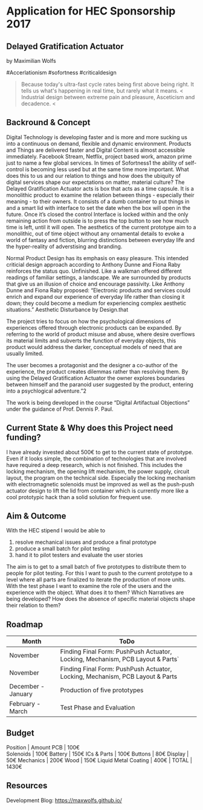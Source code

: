 # Application for HEC Sponsorship 2017

## Delayed Gratification Actuator 

by Maximilian Wolfs

#Accerlationism #sofortness #criticaldesign

> Because today's ultra-fast cycle rates being first above being right. 
It tells us what's happening in real time, but rarely what it means. <
> Industrial design between extreme pain and pleasure, Asceticism and decadence. <

## Backround & Concept

Digital Technology is developing faster and is more and more sucking us into a continuous on demand, flexible and dynamic 
environment. Products and Things are delivered faster and Digital Content is almost accessible immediately. 
Facebook Stream, Netflix, project based work, amazon prime just to name a few global services. 
In times of Sofortness1 the ability of self-control is becoming less used but at the same time more important. 
What does this to us and our relation to things and how does the ubiquity of digital services shape our expectations on 
matter, material culture? The Delayed Gratification Actuator acts is box that acts as a time capsule. 
It is a monolithic product to examine the relation between things - especially their meaning - to their owners. 
It consists of a dumb container to put things in and a smart lid with interface to set the date when the box will 
open in the future. Once it’s closed the control Interface is locked within and the only remaining action from outside 
is to press the top button to see how much time is left, until it will open. The aesthetics of the current prototype aim 
to a monolithic, out of time object without any ornamental details to evoke a world of fantasy and fiction, 
blurring distinctions between everyday life and the hyper-reality of adverstising and branding.

Normal Product Design has its emphasis on easy pleasure. 
This intended criticial design approach according to Anthony Dunne and Fiona Raby reinforces the status quo. 
Unfinished. Like a walkman offered different readings of familiar settings, a landscape. We are surrounded by products 
that give us an illusion of choice and encourage passivity. Like Anthony Dunne and Fiona Raby proposed: 
“Electronic products and services could enrich and expand our experience of everyday life rather than closing it down; 
they could become a medium for experiencing complex aesthetic situations.” Aesthetic Disturbance by Design.that

The project tries to focus on how the psychological dimensions of experiences offered through electronic products 
can be expanded. By referring to the world of product misuse and abuse, where desire overflows its material limits 
and subverts the function of everyday objects, this product would address the darker, conceptual models of need that 
are usually limited.

The user becomes a protagonist and the designer a co-author of the experience, the product creates dilemmas rather 
than resolving them. By using the Delayed Gratification Actuator the owner explores boundaries between himself and the 
paranoid user suggested by the product, entering into a psychlogical adventure.”2

The work is being developed in the course “Digital Artifactual Objections” under the guidance of Prof. Dennis P. Paul. 

## Current State & Why does this Project need funding?

I have already invested about 500€ to get to the current state of prototype. 
Even if it looks simple, the combination of technologies that are involved have required a deep research, 
which is not finished. This includes the locking mechanism, the opening lift mechanism, the power supply, 
circuit layout, the program on the technical side. Especially the locking mechanism with electromagnetic 
solenoids must be improved as well as the push-push actuator design to lift the lid from container which 
is currently more like a cool prototypic hack than a solid solution for frequent use. 

## Aim & Outcome

With the HEC stipend I would be able to

1. resolve mechanical issues and produce a final prototype 
2. produce a small batch for pilot testing 
3. hand it to pilot testers and evaluate the user stories

The aim is to get to a small batch of five prototypes to distribute them to people for pilot testing. 
For this I want to push to the current prototype to a level where all parts are finalized to iterate the 
production of more units. With the test phase I want to examine the role of the users and the experience with the object. What does it to them? Which Narratives are being developed? How does the absence of specific material objects shape their relation to them? 

## Roadmap

Month | ToDo 
--- | ---
November | Finding Final Form: PushPush Actuator, Locking, Mechanism, PCB Layout & Parts`
November | Finding Final Form: PushPush Actuator, Locking, Mechanism, PCB Layout & Parts
December - January |Production of five prototypes
February - March | Test Phase and Evaluation	

## Budget

Position | Amount
PCB | 100€	
Solenoids | 100€
Battery | 150€
ICs & Parts | 100€
Buttons | 80€
Display | 50€
Mechanics | 200€
Wood | 150€
Liquid Metal Coating | 400€
 |
TOTAL |	1430€

## Resources

Development Blog: https://maxwolfs.github.io/
